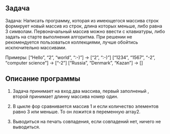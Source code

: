 
 ## Задача 
Задача: Написать программу, которая из имеющегося массива строк формирует новый массив из строк, длина которых меньше, либо равна 3 символам. Первоначальный массив можно ввести с клавиатуры, либо задать на старте выполнения алгоритма. При решении не рекомендуется пользоваться коллекциями, лучше обойтись исключительно массивами.

Примеры:
[“Hello”, “2”, “world”, “:-)”] → [“2”, “:-)”]
[“1234”, “1567”, “-2”, “computer science”] → [“-2”]
[“Russia”, “Denmark”, “Kazan”] → []

## Описание программы

1. Задача принимает на вход два массива, первый заполненый , второй принимает длинну массива номер один.

2. В цыкле фор сравнивается массив 1 и если количество элементов  равно 3 или меньше. То он ложится в переменную array2.

3. Выводиться на печать совпадения, если совпадений нет, ничего не выводиться. 



